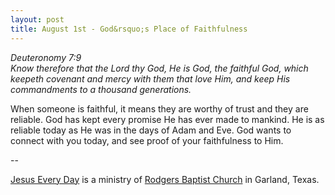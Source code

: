 ```yaml
---
layout: post
title: August 1st - God&rsquo;s Place of Faithfulness
---
```


_Deuteronomy 7:9  
Know therefore that the Lord thy God, He is God, the faithful God,
which keepeth covenant and mercy with them that love Him, and keep
His commandments to a thousand generations._

When someone is faithful, it means they are worthy of trust and
they are reliable. God has kept every promise He has ever made to
mankind. He is as reliable today as He was in the days of Adam and
Eve. God wants to connect with you today, and see proof of your
faithfulness to Him.

 --

<a href=http://jesuseveryday.net>Jesus Every Day</a> is a ministry of <a href=http://rodgersbaptist.net>Rodgers Baptist Church</a> in Garland, Texas.
